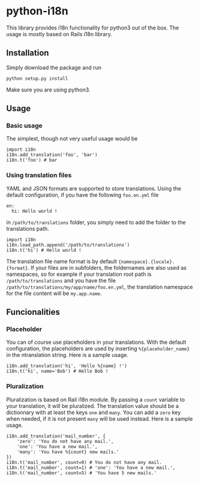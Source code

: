 # python-i18n

This library provides i18n functionality for python3 out of the box. The usage is mostly based on Rails i18n library.

## Installation

Simply download the package and run

    python setup.py install

Make sure you are using python3.

## Usage
### Basic usage

The simplest, though not very useful usage would be

    import i18n
    i18n.add_translation('foo', 'bar')
    i18n.t('foo') # bar

### Using translation files

YAML and JSON formats are supported to store translations. Using the default configuration, if you have the following `foo.en.yml` file

    en:
      hi: Hello world !

in `/path/to/translations` folder, you simply need to add the folder to the translations path.

    import i18n
    i18n.load_path.append('/path/to/translations')
    i18n.t('hi') # Hello world !

The translation file name format is by default `{namespace}.{locale}.{format}`.
If your files are in subfolders, the foldernames are also used as namespaces, so for example if your translation root path is `/path/to/translations` and you have the file `/path/to/translations/my/app/name/foo.en.yml`, the translation namespace for the file content will be `my.app.name`.

## Funcionalities
### Placeholder

You can of course use placeholders in your translations. With the default configuration, the placeholders are used by inserting `%{placeholder_name}` in the ntranslation string. Here is a sample usage.

    i18n.add_translation('hi', 'Hello %{name} !')
    i18n.t('hi', name='Bob') # Hello Bob !

### Pluralization

Pluralization is based on Rail i18n module. By passing a `count` variable to your translation, it will be pluralized. The translation value should be a dictionnary with at least the keys `one` and `many`. You can add a `zero` key when needed, if it is not present `many` will be used instead. Here is a sample usage.

    i18n.add_translation('mail_number', {
        'zero': 'You do not have any mail.',
        'one': 'You have a new mail.',
        'many': 'You have %{count} new mails.'
    })
    i18n.t('mail_number', count=0) # You do not have any mail.
    i18n.t('mail_number', count=1) # 'one': 'You have a new mail.',
    i18n.t('mail_number', count=5) # 'You have 5 new mails.'
